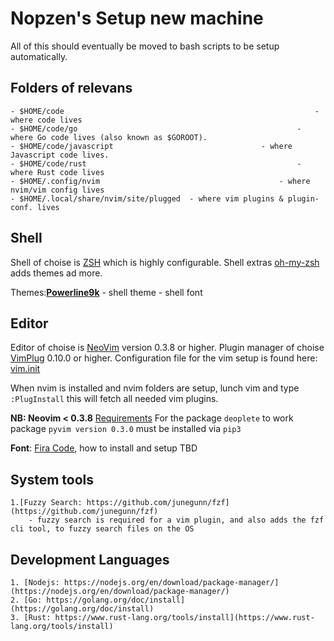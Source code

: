 # Nopzen's Setup new machine

All of this should eventually be moved to bash scripts to be setup automatically.

## Folders of relevans
	- $HOME/code 														- where code lives
	- $HOME/code/go 												- where Go code lives (also known as $GOROOT).
	- $HOME/code/javascript 								- where Javascript code lives.
	- $HOME/code/rust												- where Rust code lives
	- $HOME/.config/nvim										- where nvim/vim config lives
	- $HOME/.local/share/nvim/site/plugged	- where vim plugins & plugin-conf. lives

## Shell
Shell of choise is [ZSH](https://github.com/robbyrussell/oh-my-zsh/wiki/Installing-ZSH) which is highly configurable.
Shell extras [oh-my-zsh](https://ohmyz.sh/) adds themes ad more.

Themes:[**Powerline9k**](https://github.com/Powerlevel9k/powerlevel9k)
	- shell theme
	- shell font

## Editor
Editor of choise is  [NeoVim](https://github.com/neovim/neovim/wiki/Installing-Neovim) version 0.3.8 or higher.
Plugin manager of choise [VimPlug](https://github.com/junegunn/vim-plug) 0.10.0 or higher.
Configuration file for the vim setup is found here: [vim.init](https://github.com/nopzen/dotfiles/nvim/vim.init) 

When nvim is installed and nvim folders are setup, lunch vim and type `:PlugInstall` this will fetch all needed vim plugins.

**NB: Neovim < 0.3.8** [Requirements](https://github.com/Shougo/deoplete.nvim#requirements)
For the package `deoplete` to work package `pyvim version 0.3.0` must be installed via `pip3`

**Font**: [Fira Code](https://github.com/tonsky/FiraCode), how to install and setup TBD

## System tools
	1.[Fuzzy Search: https://github.com/junegunn/fzf](https://github.com/junegunn/fzf)
		- fuzzy search is required for a vim plugin, and also adds the fzf cli tool, to fuzzy search files on the OS

## Development Languages
	1. [Nodejs: https://nodejs.org/en/download/package-manager/](https://nodejs.org/en/download/package-manager/) 
	2. [Go: https://golang.org/doc/install](https://golang.org/doc/install)
	3. [Rust: https://www.rust-lang.org/tools/install](https://www.rust-lang.org/tools/install)
